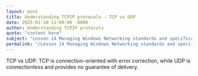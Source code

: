 ```yaml
---
layout: post
title: Understanding TCPIP protocols - TCP vs UDP
date: 2025-01-10 12:00:00 -0000
author: Understanding TCPIP protocols
quote: "content here"
subject: "Lesson 14 Managing Windows Networking standards and specifications"
permalink: "/Lesson 14 Managing Windows Networking standards and specifications/Understanding TCPIP protocols/Understanding TCPIP protocols - TCP vs UDP"
---
```


TCP vs UDP: TCP is connection-oriented with error correction, while UDP is connectionless and provides no guarantee of delivery.
